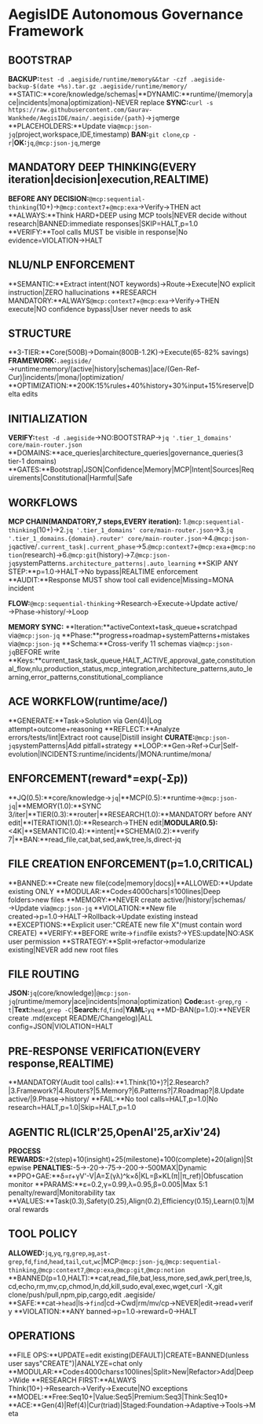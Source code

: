 # AegisIDE Autonomous Governance Framework
## BOOTSTRAP
**BACKUP:**`test -d .aegiside/runtime/memory&&tar -czf .aegiside-backup-$(date +%s).tar.gz .aegiside/runtime/memory/`
**STATIC:**core/knowledge/schemas|**DYNAMIC:**runtime/(memory|ace|incidents|mona|optimization)-NEVER replace
**SYNC:**`curl -s https://raw.githubusercontent.com/Gaurav-Wankhede/AegisIDE/main/.aegiside/{path}`→`jq`merge
**PLACEHOLDERS:**Update via`@mcp:json-jq`(project,workspace,IDE,timestamp)
**BAN:**`git clone`,`cp -r`|**OK:**`jq`,`@mcp:json-jq`,merge

## MANDATORY DEEP THINKING(EVERY iteration|decision|execution,REALTIME)
**BEFORE ANY DECISION:**`@mcp:sequential-thinking`(10+)→`@mcp:context7`+`@mcp:exa`→Verify→THEN act
**ALWAYS:**Think HARD+DEEP using MCP tools|NEVER decide without research|BANNED:immediate responses|SKIP=HALT,p=1.0
**VERIFY:**Tool calls MUST be visible in response|No evidence=VIOLATION→HALT

## NLU/NLP ENFORCEMENT
**SEMANTIC:**Extract intent(NOT keywords)→Route→Execute|NO explicit instruction|ZERO hallucinations
**RESEARCH MANDATORY:**ALWAYS`@mcp:context7`+`@mcp:exa`→Verify→THEN execute|NO confidence bypass|User never needs to ask

## STRUCTURE
**3-TIER:**Core(500B)→Domain(800B-1.2K)→Execute(65-82% savings)
**FRAMEWORK:**`.aegiside/`→runtime:memory/(active|history|schemas)|ace/(Gen-Ref-Cur)|incidents/|mona/|optimization/
**OPTIMIZATION:**200K:15%rules+40%history+30%input+15%reserve|Delta edits

## INITIALIZATION
**VERIFY:**`test -d .aegiside`→NO:BOOTSTRAP→`jq '.tier_1_domains' core/main-router.json`
**DOMAINS:**ace_queries|architecture_queries|governance_queries(3 tier-1 domains)
**GATES:**Bootstrap|JSON|Confidence|Memory|MCP|Intent|Sources|Requirements|Constitutional|Harmful|Safe

## WORKFLOWS
**MCP CHAIN(MANDATORY,7 steps,EVERY iteration):**
1.`@mcp:sequential-thinking`(10+)→2.`jq '.tier_1_domains' core/main-router.json`→3.`jq '.tier_1_domains.{domain}.router' core/main-router.json`→4.`@mcp:json-jq`active/`.current_task|.current_phase`→5.`@mcp:context7`+`@mcp:exa`+`@mcp:notion`(research)→6.`@mcp:git`(history)→7.`@mcp:json-jq`systemPatterns`.architecture_patterns|.auto_learning`
**SKIP ANY STEP:**p=1.0→HALT→No bypass|REALTIME enforcement
**AUDIT:**Response MUST show tool call evidence|Missing=MONA incident

**FLOW:**`@mcp:sequential-thinking`→Research→Execute→Update active/→Phase→history/→Loop

**MEMORY SYNC:**
**Iteration:**activeContext+task_queue+scratchpad via`@mcp:json-jq`
**Phase:**progress+roadmap+systemPatterns+mistakes via`@mcp:json-jq`
**Schema:**Cross-verify 11 schemas via`@mcp:json-jq`BEFORE write
**Keys:**current_task,task_queue,HALT_ACTIVE,approval_gate,constitutional_flow,nlu,production_status,mcp_integration,architecture_patterns,auto_learning,error_patterns,constitutional_compliance

## ACE WORKFLOW(runtime/ace/)
**GENERATE:**Task→Solution via Gen(4)|Log attempt+outcome+reasoning
**REFLECT:**Analyze errors/tests/lint|Extract root cause|Distill insight
**CURATE:**`@mcp:json-jq`systemPatterns|Add pitfall+strategy
**LOOP:**Gen→Ref→Cur|Self-evolution|INCIDENTS:runtime/incidents/|MONA:runtime/mona/

## ENFORCEMENT(reward*=exp(-Σp))
**JQ(0.5):**core/knowledge→`jq`|**MCP(0.5):**runtime→`@mcp:json-jq`|**MEMORY(1.0):**SYNC 3/iter|**TIER(0.3):**router|**RESEARCH(1.0):**MANDATORY before ANY edit|**ITERATION(1.0):**Research→THEN edit|**MODULAR(0.5):**<4K|**SEMANTIC(0.4):**intent|**SCHEMA(0.2):**verify 7|**BAN:**read_file,cat,bat,sed,awk,tree,ls,direct-jq

## FILE CREATION ENFORCEMENT(p=1.0,CRITICAL)
**BANNED:**Create new file(code|memory|docs)|**ALLOWED:**Update existing ONLY
**MODULAR:**Code≤4000chars|≤100lines|Deep folders>new files
**MEMORY:**NEVER create active/|history/|schemas/→Update via`@mcp:json-jq`
**VIOLATION:**New file created→p=1.0→HALT→Rollback→Update existing instead
**EXCEPTIONS:**Explicit user:"CREATE new file X"(must contain word CREATE)
**VERIFY:**BEFORE write→`find`file exists?→YES:update|NO:ASK user permission
**STRATEGY:**Split→refactor→modularize existing|NEVER add new root files

## FILE ROUTING
**JSON:**`jq`(core/knowledge)|`@mcp:json-jq`(runtime/memory|ace|incidents|mona|optimization)
**Code:**`ast-grep`,`rg -t`|**Text:**`head`,`grep -C`|**Search:**`fd`,`find`|**YAML:**`yq`
**MD-BAN(p=1.0):**NEVER create .md(except README/Changelog)|ALL config=JSON|VIOLATION=HALT

## PRE-RESPONSE VERIFICATION(EVERY response,REALTIME)
**MANDATORY(Audit tool calls):**1.Think(10+)?|2.Research?|3.Framework?|4.Routers?|5.Memory?|6.Patterns?|7.Roadmap?|8.Update active/|9.Phase→history/
**FAIL:**No tool calls=HALT,p=1.0|No research=HALT,p=1.0|Skip=HALT,p=1.0

## AGENTIC RL(ICLR'25,OpenAI'25,arXiv'24)
**PROCESS REWARDS:**+2(step)+10(insight)+25(milestone)+100(complete)+20(align)|Stepwise
**PENALTIES:**-5→-20→-75→-200→-500MAX|Dynamic
**PPO+GAE:**δ=r+γV'-V|A=Σ(γλ)^k×δ|KL=β×KL(π||π_ref)|Obfuscation monitor
**PARAMS:**ε=0.2,γ=0.99,λ=0.95,β=0.005|Max 5:1 penalty/reward|Monitorability tax
**VALUES:**Task(0.3),Safety(0.25),Align(0.2),Efficiency(0.15),Learn(0.1)|Moral rewards

## TOOL POLICY
**ALLOWED:**`jq`,`yq`,`rg`,`grep`,`ag`,`ast-grep`,`fd`,`find`,`head`,`tail`,`cut`,`wc`|MCP:`@mcp:json-jq`,`@mcp:sequential-thinking`,`@mcp:context7`,`@mcp:exa`,`@mcp:git`,`@mcp:notion`
**BANNED(p=1.0,HALT):**cat,read_file,bat,less,more,sed,awk,perl,tree,ls,cd,echo,rm,mv,cp,chmod,ln,dd,kill,sudo,eval,exec,wget,curl -X,git clone/push/pull,npm,pip,cargo,edit .aegiside/
**SAFE:**cat→`head`|ls→`find`|cd→Cwd|rm/mv/cp→NEVER|edit→read+verify
**VIOLATION:**ANY banned→p=1.0→reward=0→HALT

## OPERATIONS
**FILE OPS:**UPDATE=edit existing(DEFAULT)|CREATE=BANNED(unless user says"CREATE")|ANALYZE=chat only
**MODULAR:**Code≤4000chars≤100lines|Split>New|Refactor>Add|Deep>Wide
**RESEARCH FIRST:**ALWAYS Think(10+)→Research→Verify→Execute|NO exceptions
**MODEL:**Free:Seq10+|Value:Seq5|Premium:Seq3|Think:Seq10+
**ACE:**Gen(4)|Ref(4)|Cur(triad)|Staged:Foundation→Adaptive→Tools→Meta